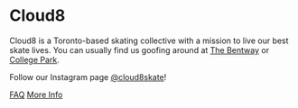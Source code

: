 # Cloud8

Cloud8 is a Toronto-based skating collective with a mission to live our best skate lives. You can usually find us goofing around at [The Bentway](https://maps.app.goo.gl/Aqu6WuqkiFAagZEK8) or [College Park](https://maps.app.goo.gl/BEv617tQgPUvRZGW8).

Follow our Instagram page [@cloud8skate](https://www.instagram.com/cloud8skate/)!

[FAQ](https://cloud8skate.com/faq)
[More Info](https://cloud8skate.com/more)
